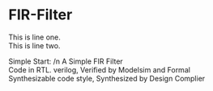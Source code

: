 # FIR-Filter
This is line one.  
This is line two.

Simple Start: /n
A Simple FIR Filter  
Code in RTL. verilog, Verified by Modelsim and Formal  
Synthesizable code style, Synthesized by Design Complier  
